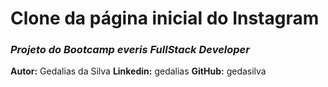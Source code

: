 # Clone da página inicial do Instagram

### *Projeto do Bootcamp everis FullStack Developer*

**Autor:** Gedalias da Silva
**Linkedin:** gedalias
**GitHub:** gedasilva
